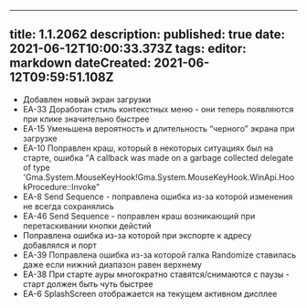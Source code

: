 
---
title: 1.1.2062
description: 
published: true
date: 2021-06-12T10:00:33.373Z
tags: 
editor: markdown
dateCreated: 2021-06-12T09:59:51.108Z
---		
		
- Добавлен новый экран загрузки
- <span style="background-color:rgb(255,255,255);color:rgb(31,35,38);">EA-33 Доработан стиль контекстных меню - они теперь появляются при клике значительно быстрее</span>
- <span style="background-color:rgb(255,255,255);color:rgb(31,35,38);">EA-15 Уменьшена вероятность и длительность “черного” экрана при загрузке</span>
- <span style="background-color:rgb(255,255,255);color:rgb(31,35,38);">EA-10 Поправлен краш, который в некоторых ситуациях был на старте, ошибка “A callback was made on a garbage collected delegate of type 'Gma.System.MouseKeyHook!Gma.System.MouseKeyHook.WinApi.HookProcedure::Invoke”</span>
- <span style="background-color:rgb(255,255,255);color:rgb(31,35,38);">EA-8 Send Sequence - поправлена ошибка из-за которой изменения не всегда сохранялись</span>
- <span style="background-color:rgb(255,255,255);color:rgb(31,35,38);">EA-46 Send Sequence - поправлен краш возникающий при перетаскивании кнопки дейстий</span>
- Поправлена ошибка из-за которой при экспорте к адресу добавлялся и порт
- <span style="background-color:rgb(255,255,255);color:rgb(31,35,38);">EA-39 Поправлена ошибка из-за которой галка Randomize ставилась даже если нижний диапазон равен верхнему</span>
- EA-38 При старте ауры многократно ставятся/снимаются с паузы - старт должен быть чуть быстрее
- EA-6 SplashScreen отображается на текущем активном дисплее